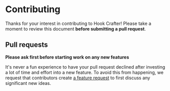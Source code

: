 # Contributing

Thanks for your interest in contributing to Hook Crafter! Please take a moment to review this document **before submitting a pull request**.

## Pull requests

**Please ask first before starting work on any new features**

It's never a fun experience to have your pull request declined after investing a lot of time and effort into a new feature. To avoid this from happening, we request that contributors create [a feature request](https://github.com/dlcastillop/hook-crafter/discussions/new?category=ideas) to first discuss any significant new ideas.
